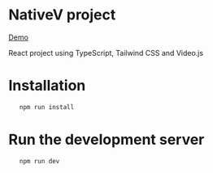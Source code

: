 # NativeV project
[Demo](https://native-v-hesamenayatfard.vercel.app/)

React project using TypeScript, Tailwind CSS and Video.js

# Installation
```js
   npm run install
```
# Run the development server
```js
   npm run dev
```
